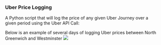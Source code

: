 ### Uber Price Logging
A Python script that will log the price of any given Uber Journey over a given period using the Uber API Call:

Below is an example of several days of logging Uber prices between North Greenwich and Westminster
<img src="https://github.com/alechokcl/uber-price-logging/blob/a11ba5b22d8bd10b72c345830ed9b11b8b353a36/img/northgreenwich-westminster-example.png" />
